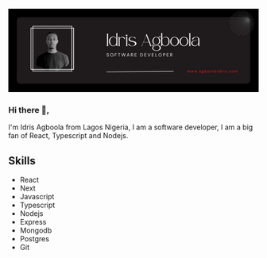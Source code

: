 
![I am GitHub Readme Generator's creator](https://github.com/agboolaidris/agboolaidris/blob/main/1.png?raw=true)
### Hi there 👋,
I'm Idris Agboola from Lagos Nigeria, I am a software developer, I am a big fan of React, Typescript and Nodejs.

## Skills

- React
- Next
- Javascript
- Typescript
- Nodejs
- Express
- Mongodb
- Postgres
- Git







<!--
**agboolaidris/agboolaidris** is a ✨ _special_ ✨ repository because its `README.md` (this file) appears on your GitHub profile.

Here are some ideas to get you started:

- 🔭 I’m currently working on ...
- 🌱 I’m currently learning ...
- 👯 I’m looking to collaborate on ...
- 🤔 I’m looking for help with ...
- 💬 Ask me about ...
- 📫 How to reach me: ...
- 😄 Pronouns: ...
- ⚡ Fun fact: ...
-->
